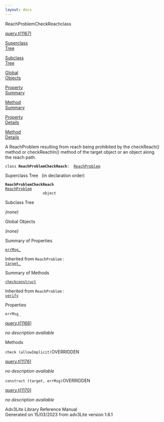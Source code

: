 ```yaml
---
layout: docs
---
```

<span class="title">ReachProblemCheckReach</span><span class="type">class</span>

[query.t](../file/query.t.html)\[[1167](../source/query.t.html#1167)\]

[Superclass  
Tree](#_SuperClassTree_)

[Subclass  
Tree](#_SubClassTree_)

[Global  
Objects](#_ObjectSummary_)

[Property  
Summary](#_PropSummary_)

[Method  
Summary](#_MethodSummary_)

[Property  
Details](#_Properties_)

[Method  
Details](#_Methods_)

<div class="fdesc">

A ReachProblem resulting from reach being prohibited by the checkReach()
method or checkReachIn() method of the target object or an object along
the reach path.

`class `**`ReachProblemCheckReach`**` :   `[`ReachProblem`](../object/ReachProblem.html)

</div>

<span id="_SuperClassTree_"></span>

<div class="mjhd">

<span class="hdln">Superclass Tree</span>   (in declaration order)

</div>

**`ReachProblemCheckReach`**  
[`ReachProblem`](../object/ReachProblem.html)  
`                 object`  
<span id="_SubClassTree_"></span>

<div class="mjhd">

<span class="hdln">Subclass Tree</span>  

</div>

*(none)* <span id="_ObjectSummary_"></span>

<div class="mjhd">

<span class="hdln">Global Objects</span>  

</div>

*(none)* <span id="_PropSummary_"></span>

<div class="mjhd">

<span class="hdln">Summary of Properties</span>  

</div>

[`errMsg_`](#errMsg_)

Inherited from `ReachProblem` :  
[`target_`](../object/ReachProblem.html#target_)

<span id="_MethodSummary_"></span>

<div class="mjhd">

<span class="hdln">Summary of Methods</span>  

</div>

[`check`](#check)[`construct`](#construct)

Inherited from `ReachProblem` :  
[`verify`](../object/ReachProblem.html#verify)

<span id="_Properties_"></span>

<div class="mjhd">

<span class="hdln">Properties</span>  

</div>

<span id="errMsg_"></span>

`errMsg_`

[query.t](../file/query.t.html)\[[1168](../source/query.t.html#1168)\]

<div class="desc">

*no description available*

</div>

<span id="_Methods_"></span>

<div class="mjhd">

<span class="hdln">Methods</span>  

</div>

<span id="check"></span>

`check (allowImplicit)`<span class="rem">OVERRIDDEN</span>

[query.t](../file/query.t.html)\[[1176](../source/query.t.html#1176)\]

<div class="desc">

*no description available*

</div>

<span id="construct"></span>

`construct (target, errMsg)`<span class="rem">OVERRIDDEN</span>

[query.t](../file/query.t.html)\[[1170](../source/query.t.html#1170)\]

<div class="desc">

*no description available*

</div>

<div class="ftr">

Adv3Lite Library Reference Manual  
Generated on 15/03/2023 from adv3Lite version 1.6.1

</div>
